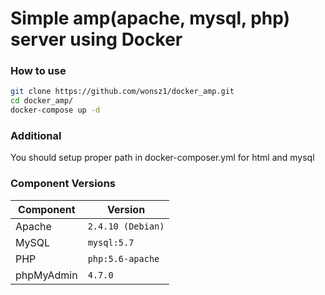 # Simple amp(apache, mysql, php) server using Docker

### How to use

```bash
git clone https://github.com/wonsz1/docker_amp.git
cd docker_amp/
docker-compose up -d
```
### Additional

You should setup proper path in docker-composer.yml for html and mysql

### Component Versions

| Component |     Version       |
|-----------|-------------------|
|Apache     | `2.4.10 (Debian)` |
|MySQL      | `mysql:5.7`       |
|PHP        | `php:5.6-apache`  |
|phpMyAdmin | `4.7.0`           |

